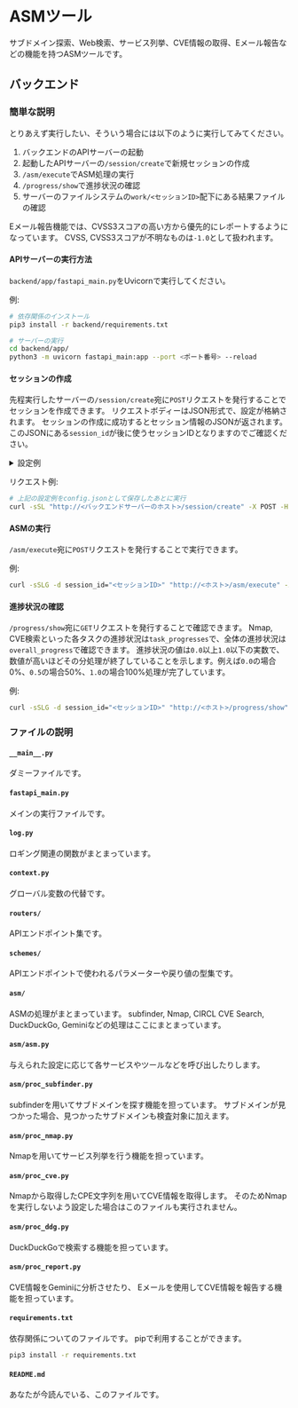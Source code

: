# ASMツール
サブドメイン探索、Web検索、サービス列挙、CVE情報の取得、Eメール報告などの機能を持つASMツールです。

## バックエンド
### 簡単な説明
とりあえず実行したい、そういう場合には以下のように実行してみてください。
1. バックエンドのAPIサーバーの起動
2. 起動したAPIサーバーの`/session/create`で新規セッションの作成
3. `/asm/execute`でASM処理の実行
4. `/progress/show`で進捗状況の確認
5. サーバーのファイルシステムの`work/<セッションID>`配下にある結果ファイルの確認

Eメール報告機能では、CVSS3スコアの高い方から優先的にレポートするようになっています。
CVSS, CVSS3スコアが不明なものは`-1.0`として扱われます。

#### APIサーバーの実行方法
`backend/app/fastapi_main.py`をUvicornで実行してください。

例:
```bash
# 依存関係のインストール
pip3 install -r backend/requirements.txt

# サーバーの実行
cd backend/app/
python3 -m uvicorn fastapi_main:app --port <ポート番号> --reload
```

#### セッションの作成
先程実行したサーバーの`/session/create`宛に`POST`リクエストを発行することでセッションを作成できます。
リクエストボディーはJSON形式で、設定が格納されます。
セッションの作成に成功するとセッション情報のJSONが返されます。このJSONにある`session_id`が後に使うセッションIDとなりますのでご確認ください。

<details>
<summary>設定例</summary>

```json
{
	"target_hosts": ["検査対象のホスト.example.com"],
	"exclude_hosts": [],

	"color_output": true,
	"log_level": "ALL",
	"nmap_extra_args": [],

	"enable_subfinder": true,
	"enable_nmap": true,
	"search_web": true,
	"search_cve": true,
	"enable_reporting": true,

	"report_emails": ["報告先のEメールアドレス@example.com"],
	"report_limit": 2,
	"report_since_": "1970-01-01T00:00:00",
	"report_since": "2019-12-05T19:05:00",
	"report_min_cvss3": 7,
	"report_csv_encoding": "utf-8",
	"report_enable_gemini": true,
	"report_api_key": "Gemini ProのAPIキー",
	"report_enable_bcc": false,
	"report_from": "Fromとして使うEメールアドレス@example.com",

	"web_query": "",
	"web_region": "jp-jp",
	"web_max_results": 25,
	"web_backend": "html"
}
```
</details>

リクエスト例:
```bash
# 上記の設定例をconfig.jsonとして保存したあとに実行
curl -sSL "http://<バックエンドサーバーのホスト>/session/create" -X POST -H "Content-Type: application/json" -d @config.json | jq .
```

#### ASMの実行
`/asm/execute`宛に`POST`リクエストを発行することで実行できます。

例:
```bash
curl -sSLG -d session_id="<セッションID>" "http://<ホスト>/asm/execute" -X POST | jq .
```

#### 進捗状況の確認
`/progress/show`宛に`GET`リクエストを発行することで確認できます。
Nmap, CVE検索といった各タスクの進捗状況は`task_progresses`で、全体の進捗状況は`overall_progress`で確認できます。
進捗状況の値は`0.0`以上`1.0`以下の実数で、数値が高いほどその分処理が終了していることを示します。例えば`0.0`の場合0%、`0.5`の場合50%、`1.0`の場合100%処理が完了しています。

例:
```bash
curl -sSLG -d session_id="<セッションID>" "http://<ホスト>/progress/show" -X GET | jq .
```

### ファイルの説明
#### `__main__.py`
ダミーファイルです。

#### `fastapi_main.py`
メインの実行ファイルです。

#### `log.py`
ロギング関連の関数がまとまっています。

#### `context.py`
グローバル変数の代替です。

#### `routers/`
APIエンドポイント集です。

#### `schemes/`
APIエンドポイントで使われるパラメーターや戻り値の型集です。

#### `asm/`
ASMの処理がまとまっています。
subfinder, Nmap, CIRCL CVE Search, DuckDuckGo, Geminiなどの処理はここにまとまっています。

#### `asm/asm.py`
与えられた設定に応じて各サービスやツールなどを呼び出したりします。

#### `asm/proc_subfinder.py`
subfinderを用いてサブドメインを探す機能を担っています。
サブドメインが見つかった場合、見つかったサブドメインも検査対象に加えます。

#### `asm/proc_nmap.py`
Nmapを用いてサービス列挙を行う機能を担っています。

#### `asm/proc_cve.py`
Nmapから取得したCPE文字列を用いてCVE情報を取得します。
そのためNmapを実行しないよう設定した場合はこのファイルも実行されません。

#### `asm/proc_ddg.py`
DuckDuckGoで検索する機能を担っています。

#### `asm/proc_report.py`
CVE情報をGeminiに分析させたり、
Eメールを使用してCVE情報を報告する機能を担っています。

#### `requirements.txt`
依存関係についてのファイルです。
pipで利用することができます。
```bash
pip3 install -r requirements.txt
```

#### `README.md`
あなたが今読んでいる、このファイルです。
